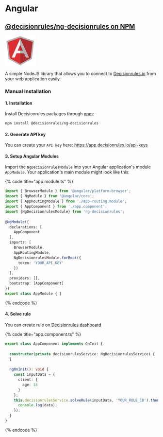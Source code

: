 # Angular

## [@decisionrules/ng-decisionrules on NPM](https://www.npmjs.com/package/@decisionrules/ng-decisionrules)

![](<../../.gitbook/assets/image (20).png>)

A simple NodeJS library that allows you to connect to [Decisionrules.io](https://decisionrules.io) from your web application easily.

### Manual Installation

#### 1. Installation

Install Decisionrules packages through [npm](https://www.npmjs.com/package/@decisionrules/ng-decisionrules):

```bash
npm install @decisionrules/ng-decisionrules
```

#### 2. Generate API key

You can create your `API key` here: [https://a](https://app.decisionrules.io/auth/login?retUrl=%2Fapi-keys)[pp.decisionrules.io/api-keys](https://app.decisionrules.io/auth/login?retUrl=%2Fapi-keys)

#### 3. Setup Angular Modules

Import the `NgDecisionrulesModule` into your Angular application's module `AppModule`. Your application's main module might look like this:

{% code title="app.module.ts" %}
```typescript
import { BrowserModule } from '@angular/platform-browser';
import { NgModule } from '@angular/core';
import { AppRoutingModule } from './app-routing.module';
import { AppComponent } from './app.component';
import {NgDecisionrulesModule} from 'ng-decisionrules';

@NgModule({
  declarations: [
    AppComponent
  ],
  imports: [
    BrowserModule,
    AppRoutingModule,
    NgDecisionrulesModule.forRoot({
      token: 'YOUR_API_KEY'
    })
  ],
  providers: [],
  bootstrap: [AppComponent]
})
export class AppModule { }
```
{% endcode %}

#### 4. Solve rule

You can create rule on[ Decisionrules dashboard](https://app.decisionrules.io)

{% code title="app.component.ts" %}
```typescript
export class AppComponent implements OnInit {

  constructor(private decisionrulesService: NgDecisionrulesService) {
  }

  ngOnInit(): void {
    const inputData = {
      client: {
        age: 18
      }
    };
    this.decisionrulesService.solveRule(inputData, 'YOUR_RULE_ID').then(data => {
      console.log(data);
    });
  }
}
```
{% endcode %}
